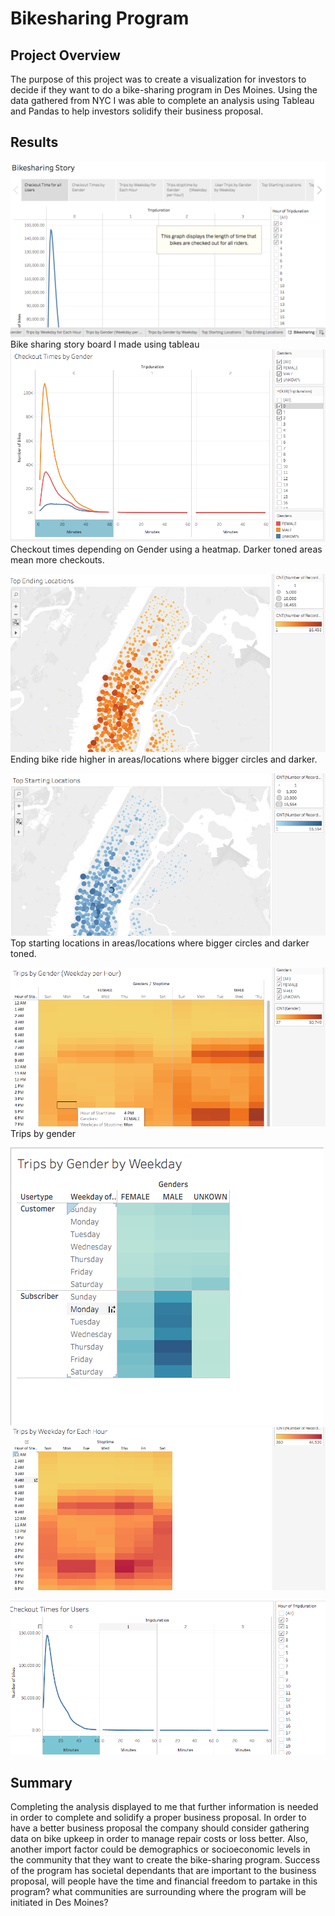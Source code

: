 # Bikesharing Program


## Project Overview
The purpose of this project was to create a visualization for investors to decide if they want to do a bike-sharing program in Des Moines. Using the data gathered from NYC I was able to complete an analysis using Tableau and Pandas to help investors solidify their business proposal.

## Results 

![alt text](https://github.com/allison-chavez/Bikesharing/blob/main/Tableau%20Images/Bikesharing%20Story.png)
Bike sharing story board I made using tableau
![alt text](https://github.com/allison-chavez/Bikesharing/blob/main/Tableau%20Images/Checkout%20Times%20by%20gender.png)
Checkout times depending on Gender using a heatmap. Darker toned areas mean more checkouts.

![alt text](https://github.com/allison-chavez/Bikesharing/blob/main/Tableau%20Images/Top%20Ending%20Locations.png)
Ending bike ride higher in areas/locations where bigger circles and darker.

![alt text](https://github.com/allison-chavez/Bikesharing/blob/main/Tableau%20Images/Top%20Starting%20Locations.png)
Top starting locations in areas/locations where bigger circles and darker toned.

![alt text](https://github.com/allison-chavez/Bikesharing/blob/main/Tableau%20Images/Trips%20by%20Gender%20by%20Weekday%20per%20hour.png)
Trips by gender

![alt text](https://github.com/allison-chavez/Bikesharing/blob/main/Tableau%20Images/Trips%20by%20Gender%20by%20Weekday.png)
![alt text](https://github.com/allison-chavez/Bikesharing/blob/main/Tableau%20Images/Trips%20by%20Weekday%20per%20each%20hour.png)

![alt text](https://github.com/allison-chavez/Bikesharing/blob/main/Tableau%20Images/User%20checkout%20times.png)



## Summary 
Completing the analysis displayed to me that further information is needed in order to complete and solidify a proper business proposal.
In order to have a better business proposal the company should consider gathering data on bike upkeep in order to manage repair costs or loss better. Also, another import factor could be demographics or socioeconomic levels in the community that they want to create the bike-sharing program. Success of the program has societal dependants that are important to the business proposal, will people have the time and financial freedom to partake in this program? what communities are surrounding where the program will be initiated in Des Moines?
